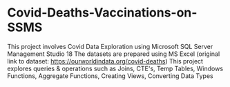 # Covid-Deaths-Vaccinations-on-SSMS
This project involves Covid Data Exploration using Microsoft SQL Server Management Studio 18
The datasets are prepared using MS Excel (original link to dataset: https://ourworldindata.org/covid-deaths)
This project explores queries & operations such as Joins, CTE's, Temp Tables, Windows Functions, Aggregate Functions, Creating Views, Converting Data Types
